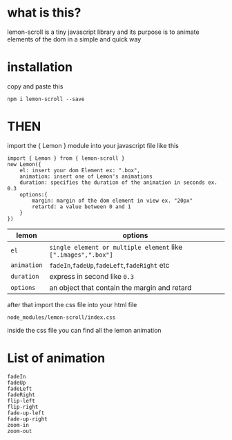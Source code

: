 # what is this? 

lemon-scroll is a tiny javascript library and its purpose is to animate elements of the dom in a simple and quick way

# installation 
copy and paste this 

    npm i lemon-scroll --save

# THEN

import the { Lemon } module into your javascript file like this

    
    import { Lemon } from { lemon-scroll }
    new Lemon({
        el: insert your dom Element ex: ".box",
        animation: insert one of Lemon's animations
        duration: specifies the duration of the animation in seconds ex. 0.3
        options:{
            margin: margin of the dom element in view ex. "20px" 
            retartd: a value between 0 and 1
        }
    })
    
    
lemon   | options 
-------------  | -------------
`el`   | `single element or multiple element` like `[".images",".box"]`
`animation`   |   `fadeIn`,`fadeUp`,`fadeLeft`,`fadeRight` etc
`duration`    | express in second like `0.3`
`options`     | an object that contain the margin and retard
    
    
after that import the css file into your html file 

`node_modules/lemon-scroll/index.css`

inside the css file you can find all the lemon animation 

# List of animation 

    fadeIn
    fadeUp
    fadeLeft
    fadeRight
    flip-left
    flip-right
    fade-up-left
    fade-up-right
    zoom-in
    zoom-out
    
